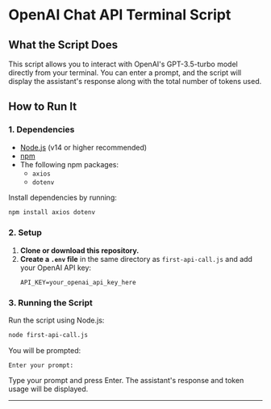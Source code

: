 # OpenAI Chat API Terminal Script

## What the Script Does

This script allows you to interact with OpenAI's GPT-3.5-turbo model directly from your terminal. You can enter a prompt, and the script will display the assistant's response along with the total number of tokens used.

## How to Run It

### 1. Dependencies

-   [Node.js](https://nodejs.org/) (v14 or higher recommended)
-   [npm](https://www.npmjs.com/)
-   The following npm packages:
    -   `axios`
    -   `dotenv`

Install dependencies by running:

```bash
npm install axios dotenv
```

### 2. Setup

1. **Clone or download this repository.**
2. **Create a `.env` file** in the same directory as `first-api-call.js` and add your OpenAI API key:
    ```
    API_KEY=your_openai_api_key_here
    ```

### 3. Running the Script

Run the script using Node.js:

```bash
node first-api-call.js
```

You will be prompted:

```
Enter your prompt:
```

Type your prompt and press Enter. The assistant's response and token usage will be displayed.

---

